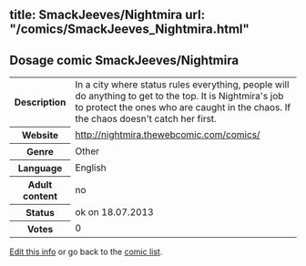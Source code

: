 title: SmackJeeves/Nightmira
url: "/comics/SmackJeeves_Nightmira.html"
---
Dosage comic SmackJeeves/Nightmira
-----------------------------------------

<p id="msg"></p>
<script type="text/javascript">
if (window.location.search === '?edit_info_mail=sent_ok') {
  var elem = document.getElementById("msg");
  elem.innerHTML = 'Edited information sucessfully sent for review, which is usually done daily. Thanks!';
  elem.className = 'ok';
}
</script>
<table class="comicinfo">
<tr>
<th>Description</th><td>In a city where status rules everything, people will do anything to get to the top. It is Nightmira's job to protect the ones who are caught in the chaos. If the chaos doesn't catch her first.</td>
</tr>
<tr>
<th>Website</th><td><a href="http://nightmira.thewebcomic.com/comics/">http://nightmira.thewebcomic.com/comics/</a></td>
</tr>
<tr>
<th>Genre</th><td>Other</td>
</tr>
<tr>
<th>Language</th><td>English</td>
</tr>
<tr>
<th>Adult content</th><td>no</td>
</tr>
<tr>
<th>Status</th><td>ok on 18.07.2013</td>
</tr>
<tr>
<th>Votes</th><td>0</td>
</tr>
</table>

[Edit this info](SmackJeeves_Nightmira_edit.html) or go back to the [comic list](../comic-index.html).

